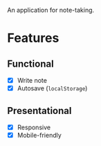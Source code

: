 An application for note-taking.

# Features

## Functional
- [x] Write note
- [x] Autosave (`localStorage`)

## Presentational
- [x] Responsive
- [x] Mobile-friendly